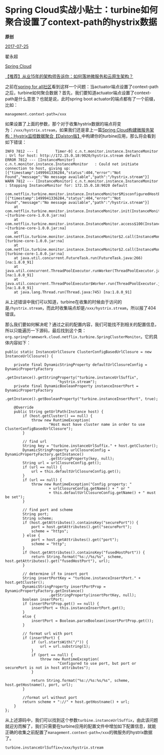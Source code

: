 # Spring Cloud实战小贴士：turbine如何聚合设置了context-path的hystrix数据

**原创**

 [2017-07-25](https://blog.didispace.com/spring-cloud-tips-4/)

 翟永超

 [Spring Cloud](https://blog.didispace.com/categories/Spring-Cloud/)

[【推荐】从业15年的架构师告诉你：如何落地微服务和云原生架构？](https://blog.didispace.com/how-to-implement-microservice-and-cloud-native-architecture/)

之前在[spring for all社区](http://spring4all.com/)看到这样一个问题：当actuator端点设置了context-path之后，turbine如何聚合数据？首先，我们要知道actuator端点设置了context-path是什么意思？也就是说，此时spring boot actuator的端点都有了一个前缀，比如：

```
management.context-path=/xxx
```

如果设置了上面的参数，那个对于收集hystrix数据的端点将变为：`/xxx/hystrix.stream`，如果我们还是拿上一篇[Spring Cloud构建微服务架构：Hystrix监控数据聚合【Dalston版】](http://blog.didispace.com/spring-cloud-starter-dalston-5-2/)中构建你的turbine应用，那么将会看到如下错误：

```
INFO 7812 --- [        Timer-0] c.n.t.monitor.instance.InstanceMonitor   : Url for host: http://172.15.0.18:9020/hystrix.stream default
ERROR 7812 --- [InstanceMonitor] c.n.t.monitor.instance.InstanceMonitor   : Could not initiate connection to host, giving up: [{"timestamp":1499941336284,"status":404,"error":"Not Found","message":"No message available","path":"/hystrix.stream"}]
WARN 7812 --- [InstanceMonitor] c.n.t.monitor.instance.InstanceMonitor   : Stopping InstanceMonitor for: 172.15.0.18:9020 default

com.netflix.turbine.monitor.instance.InstanceMonitor$MisconfiguredHostException: [{"timestamp":1499941336284,"status":404,"error":"Not Found","message":"No message available","path":"/hystrix.stream"}]
	at com.netflix.turbine.monitor.instance.InstanceMonitor.init(InstanceMonitor.java:318) ~[turbine-core-1.0.0.jar:na]
	at com.netflix.turbine.monitor.instance.InstanceMonitor.access$100(InstanceMonitor.java:103) ~[turbine-core-1.0.0.jar:na]
	at com.netflix.turbine.monitor.instance.InstanceMonitor$2.call(InstanceMonitor.java:235) [turbine-core-1.0.0.jar:na]
	at com.netflix.turbine.monitor.instance.InstanceMonitor$2.call(InstanceMonitor.java:229) [turbine-core-1.0.0.jar:na]
	at java.util.concurrent.FutureTask.run(FutureTask.java:266) [na:1.8.0_91]
	at java.util.concurrent.ThreadPoolExecutor.runWorker(ThreadPoolExecutor.java:1142) [na:1.8.0_91]
	at java.util.concurrent.ThreadPoolExecutor$Worker.run(ThreadPoolExecutor.java:617) [na:1.8.0_91]
	at java.lang.Thread.run(Thread.java:745) [na:1.8.0_91]
```

从上述错误中我们可以知道，turbine在收集的时候由于访问的是`/hystrix.stream`，而此时收集端点却是`/xxx/hystrix.stream`，所以报了404错误。

那么我们要如何解决呢？通过之前的配置内容，我们可能找不到相关的配置信息，所以只能遍历一下源码，最后找到这个类：`org.springframework.cloud.netflix.turbine.SpringClusterMonitor`。它的具体内容如下：

```
public static InstanceUrlClosure ClusterConfigBasedUrlClosure = new InstanceUrlClosure() {

	private final DynamicStringProperty defaultUrlClosureConfig = DynamicPropertyFactory
			    .getInstance().getStringProperty("turbine.instanceUrlSuffix",
				    	"hystrix.stream");
	private final DynamicBooleanProperty instanceInsertPort = DynamicPropertyFactory
				.getInstance().getBooleanProperty("turbine.instanceInsertPort", true);

	@Override
	public String getUrlPath(Instance host) {
		if (host.getCluster() == null) {
			throw new RuntimeException(
					"Host must have cluster name in order to use ClusterConfigBasedUrlClosure");
		}

		// find url
		String key = "turbine.instanceUrlSuffix." + host.getCluster();
		DynamicStringProperty urlClosureConfig = DynamicPropertyFactory.getInstance()
					.getStringProperty(key, null);
		String url = urlClosureConfig.get();
		if (url == null) {
			url = this.defaultUrlClosureConfig.get();
		}
		if (url == null) {
			throw new RuntimeException("Config property: "
					+ urlClosureConfig.getName() + " or "
					+ this.defaultUrlClosureConfig.getName() + " must be set");
		}

		// find port and scheme
		String port;
		String scheme;
		if (host.getAttributes().containsKey("securePort")) {
			port = host.getAttributes().get("securePort");
			scheme = "https";
		} else {
			port = host.getAttributes().get("port");
			scheme = "http";
		}
		if (host.getAttributes().containsKey("fusedHostPort")) {
			return String.format("%s://%s/%s", scheme, host.getAttributes().get("fusedHostPort"), url);
		}

		// determine if to insert port
		String insertPortKey = "turbine.instanceInsertPort." + host.getCluster();
		DynamicStringProperty insertPortProp = DynamicPropertyFactory.getInstance()
					.getStringProperty(insertPortKey, null);
		boolean insertPort;
		if (insertPortProp.get() == null) {
			insertPort = this.instanceInsertPort.get();
		}
		else {
			insertPort = Boolean.parseBoolean(insertPortProp.get());
		}

		// format url with port
		if (insertPort) {
			if (url.startsWith("/")) {
				url = url.substring(1);
			}
			if (port == null) {
				throw new RuntimeException(
						"Configured to use port, but port or securePort is not in host attributes");
			}

			return String.format("%s://%s:%s/%s", scheme, host.getHostname(), port, url);
		}

		//format url without port
		return scheme + "://" + host.getHostname() + url;
	}
};
```

从上述源码中，我们可以找到这个参数`turbine.instanceUrlSuffix`，由此该问题就迎刃而解了，我们只需要在turbine应用的配置文件中增加如下配置信息，就能正确的收集之前配置了`management.context-path=/xxx`的微服务的hystrix数据了。

```
turbine.instanceUrlSuffix=/xxx/hystrix.stream
```
